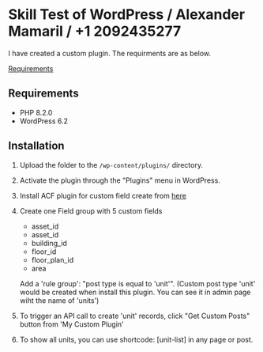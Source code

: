 
# Skill Test of WordPress / Alexander Mamaril / +1 2092435277

I have created a custom plugin. The requirments are as below.

[Requirements](https://docs.google.com/document/d/1wrr4Eu0S9OkeO8Lq0nKVcvDS5cJmHCwKp6apgDwjNjc/edit#)


## Requirements

- PHP 8.2.0
- WordPress 6.2

## Installation

1. Upload the folder to the `/wp-content/plugins/` directory.
2. Activate the plugin through the "Plugins" menu in WordPress.
3. Install ACF plugin for custom field create from [here](https://wordpress.org/plugins/advanced-custom-fields/)
4. Create one Field group with 5 custom fields
    - asset_id
    - asset_id
    - building_id
    - floor_id
    - floor_plan_id
    - area

    Add a 'rule group': "post type is equal to 'unit'".
    (Custom post type 'unit' would be created when install this plugin. You can see it in admin page wiht the name of 'units')
    
5. To trigger an API call to create 'unit' records, click "Get Custom Posts" button from 'My Custom Plugin'
6. To show all units, you can use shortcode: [unit-list] in any page or post.